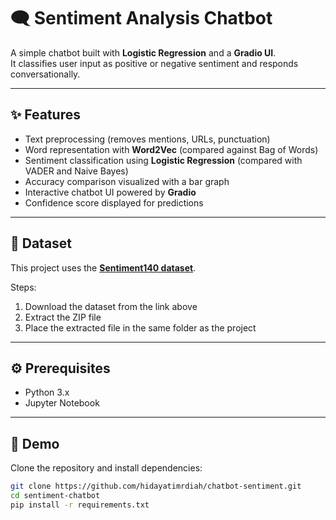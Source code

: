 # 🗨️ Sentiment Analysis Chatbot  

A simple chatbot built with **Logistic Regression** and a **Gradio UI**.  
It classifies user input as positive or negative sentiment and responds conversationally.  

---

## ✨ Features  
-  Text preprocessing (removes mentions, URLs, punctuation)  
-  Word representation with **Word2Vec** (compared against Bag of Words)  
-  Sentiment classification using **Logistic Regression** (compared with VADER and Naive Bayes)  
-  Accuracy comparison visualized with a bar graph  
-  Interactive chatbot UI powered by **Gradio**  
-  Confidence score displayed for predictions  

---

## 📂 Dataset  
This project uses the **[Sentiment140 dataset](http://help.sentiment140.com/for-students/)**.  

Steps:  
1. Download the dataset from the link above  
2. Extract the ZIP file  
3. Place the extracted file in the same folder as the project  

---

## ⚙️ Prerequisites  
- Python 3.x  
- Jupyter Notebook  

---

## 🚀 Demo  

Clone the repository and install dependencies:  

```bash
git clone https://github.com/hidayatimrdiah/chatbot-sentiment.git
cd sentiment-chatbot
pip install -r requirements.txt
